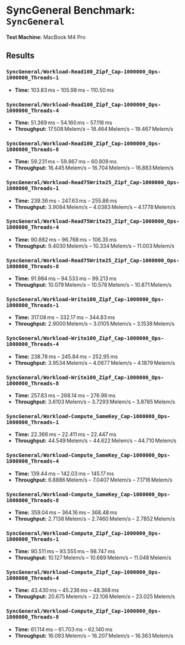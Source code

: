 # SyncGeneral Benchmark: `SyncGeneral`

**Test Machine:** MacBook M4 Pro

## Results

### `SyncGeneral/Workload-Read100_Zipf_Cap-1000000_Ops-1000000_Threads-1`

* **Time:** 103.83 ms – 105.98 ms – 110.50 ms

### `SyncGeneral/Workload-Read100_Zipf_Cap-1000000_Ops-1000000_Threads-4`

* **Time:** 51.369 ms – 54.160 ms – 57.116 ms
* **Throughput:** 17.508 Melem/s – 18.464 Melem/s – 19.467 Melem/s

### `SyncGeneral/Workload-Read100_Zipf_Cap-1000000_Ops-1000000_Threads-8`

* **Time:** 59.231 ms – 59.867 ms – 60.809 ms
* **Throughput:** 16.445 Melem/s – 16.704 Melem/s – 16.883 Melem/s

### `SyncGeneral/Workload-Read75Write25_Zipf_Cap-1000000_Ops-1000000_Threads-1`

* **Time:** 239.36 ms – 247.63 ms – 255.86 ms
* **Throughput:** 3.9084 Melem/s – 4.0383 Melem/s – 4.1778 Melem/s

### `SyncGeneral/Workload-Read75Write25_Zipf_Cap-1000000_Ops-1000000_Threads-4`

* **Time:** 90.882 ms – 96.768 ms – 106.35 ms
* **Throughput:** 9.4030 Melem/s – 10.334 Melem/s – 11.003 Melem/s

### `SyncGeneral/Workload-Read75Write25_Zipf_Cap-1000000_Ops-1000000_Threads-8`

* **Time:** 91.984 ms – 94.533 ms – 99.213 ms
* **Throughput:** 10.079 Melem/s – 10.578 Melem/s – 10.871 Melem/s

### `SyncGeneral/Workload-Write100_Zipf_Cap-1000000_Ops-1000000_Threads-1`

* **Time:** 317.08 ms – 332.17 ms – 344.83 ms
* **Throughput:** 2.9000 Melem/s – 3.0105 Melem/s – 3.1538 Melem/s

### `SyncGeneral/Workload-Write100_Zipf_Cap-1000000_Ops-1000000_Threads-4`

* **Time:** 238.78 ms – 245.84 ms – 252.95 ms
* **Throughput:** 3.9534 Melem/s – 4.0677 Melem/s – 4.1879 Melem/s

### `SyncGeneral/Workload-Write100_Zipf_Cap-1000000_Ops-1000000_Threads-8`

* **Time:** 257.83 ms – 268.14 ms – 276.98 ms
* **Throughput:** 3.6103 Melem/s – 3.7293 Melem/s – 3.8785 Melem/s

### `SyncGeneral/Workload-Compute_SameKey_Cap-1000000_Ops-1000000_Threads-1`

* **Time:** 22.366 ms – 22.411 ms – 22.447 ms
* **Throughput:** 44.549 Melem/s – 44.622 Melem/s – 44.710 Melem/s

### `SyncGeneral/Workload-Compute_SameKey_Cap-1000000_Ops-1000000_Threads-4`

* **Time:** 139.44 ms – 142.03 ms – 145.17 ms
* **Throughput:** 6.8886 Melem/s – 7.0407 Melem/s – 7.1716 Melem/s

### `SyncGeneral/Workload-Compute_SameKey_Cap-1000000_Ops-1000000_Threads-8`

* **Time:** 359.04 ms – 364.16 ms – 368.48 ms
* **Throughput:** 2.7138 Melem/s – 2.7460 Melem/s – 2.7852 Melem/s

### `SyncGeneral/Workload-Compute_Zipf_Cap-1000000_Ops-1000000_Threads-1`

* **Time:** 90.511 ms – 93.555 ms – 98.747 ms
* **Throughput:** 10.127 Melem/s – 10.689 Melem/s – 11.048 Melem/s

### `SyncGeneral/Workload-Compute_Zipf_Cap-1000000_Ops-1000000_Threads-4`

* **Time:** 43.430 ms – 45.236 ms – 48.368 ms
* **Throughput:** 20.675 Melem/s – 22.106 Melem/s – 23.025 Melem/s

### `SyncGeneral/Workload-Compute_Zipf_Cap-1000000_Ops-1000000_Threads-8`

* **Time:** 61.114 ms – 61.703 ms – 62.140 ms
* **Throughput:** 16.093 Melem/s – 16.207 Melem/s – 16.363 Melem/s
